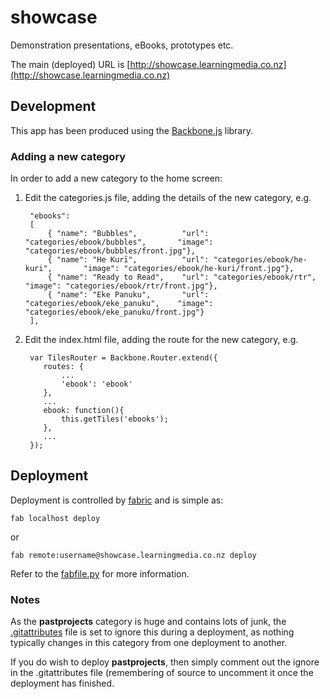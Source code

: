 showcase
========

Demonstration presentations, eBooks, prototypes etc.

The main (deployed) URL is [http://showcase.learningmedia.co.nz](http://showcase.learningmedia.co.nz)

## Development ##
This app has been produced using the [Backbone.js](http://backbonejs.org/) library.

### Adding a new category ###
In order to add a new category to the home screen:

1. Edit the categories.js file, adding the details of the new category, e.g. 

        "ebooks":
        [
            { "name": "Bubbles",          "url": "categories/ebook/bubbles",       "image": "categories/ebook/bubbles/front.jpg"},
            { "name": "He Kurī",          "url": "categories/ebook/he-kuri",       "image": "categories/ebook/he-kuri/front.jpg"},
            { "name": "Ready to Read",    "url": "categories/ebook/rtr",           "image": "categories/ebook/rtr/front.jpg"},
            { "name": "Eke Panuku",       "url": "categories/ebook/eke_panuku",    "image": "categories/ebook/eke_panuku/front.jpg"}
        ],

2. Edit the index.html file, adding the route for the new category, e.g.

        var TilesRouter = Backbone.Router.extend({
           routes: {
               ...
               'ebook': 'ebook'
           },
           ...
           ebook: function(){
               this.getTiles('ebooks');
           },
           ...
        });

## Deployment ##

Deployment is controlled by [fabric](http://fabfile.org) and is simple as:

    fab localhost deploy

or 

    fab remote:username@showcase.learningmedia.co.nz deploy

Refer to the [fabfile.py](fabfile.py) for more information.

### Notes ###

As the **pastprojects** category is huge and contains lots of junk, the [.gitattributes](.gitattributes) file is set to ignore this during a deployment,
as nothing typically changes in this category from one deployment to another.

If you do wish to deploy **pastprojects**, then simply comment out the ignore in the .gitattributes file (remembering of source to uncomment it
once the deployment has finished.